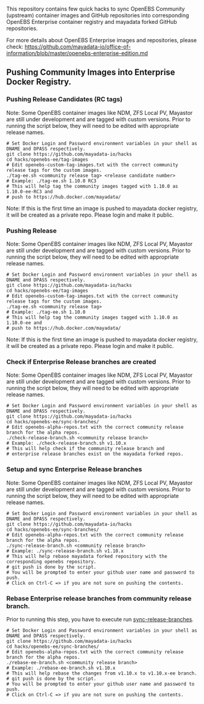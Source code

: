 This repository contains few quick hacks to sync OpenEBS Community (upstream) container images and GitHub repositories into corresponding OpenEBS Enterprise container registry and mayadata forked GitHub repositories. 

For more details about OpenEBS Enterprise images and repositories, please check: https://github.com/mayadata-io/office-of-information/blob/master/openebs-enterprise-edition.md

## Pushing Community Images into Enterprise Docker Registry. 

### Pushing Release Candidates  (RC tags)

Note: Some OpenEBS container images like NDM, ZFS Local PV, Mayastor are still under development and are tagged with custom versions. Prior to running the script below, they will need to be edited with appropriate release names. 

```
# Set Docker Login and Password environment variables in your shell as DNAME and DPASS respectively.
git clone https://github.com/mayadata-io/hacks
cd hacks/openebs-ee/tag-images
# Edit openebs-custom-tag-images.txt with the correct community release tags for the custom images. 
./tag-ee.sh <community release tag> <release candidate number>
# Example: ./tag-ee.sh 1.10.0 RC3
# This will help tag the community images tagged with 1.10.0 as 1.10.0-ee-RC3 and 
# push to https://hub.docker.com/mayadata/
```

Note: If this is the first time an image is pushed to mayadata docker registry, it will be created as a private repo. Please login and make it public. 

### Pushing Release 

Note: Some OpenEBS container images like NDM, ZFS Local PV, Mayastor are still under development and are tagged with custom versions. Prior to running the script below, they will need to be edited with appropriate release names. 

```
# Set Docker Login and Password environment variables in your shell as DNAME and DPASS respectively.
git clone https://github.com/mayadata-io/hacks
cd hacks/openebs-ee/tag-images
# Edit openebs-custom-tag-images.txt with the correct community release tags for the custom images. 
./tag-ee.sh <community release tag>
# Example: ./tag-ee.sh 1.10.0
# This will help tag the community images tagged with 1.10.0 as 1.10.0-ee and 
# push to https://hub.docker.com/mayadata/
```

Note: If this is the first time an image is pushed to mayadata docker registry, it will be created as a private repo. Please login and make it public. 

### Check if Enterprise Release branches are created

Note: Some OpenEBS container images like NDM, ZFS Local PV, Mayastor are still under development and are tagged with custom versions. Prior to running the script below, they will need to be edited with appropriate release names. 

```
# Set Docker Login and Password environment variables in your shell as DNAME and DPASS respectively.
git clone https://github.com/mayadata-io/hacks
cd hacks/openebs-ee/sync-branches/
# Edit openebs-alpha-repos.txt with the correct community release branch for the alpha repos. 
./check-release-branch.sh <community release branch>
# Example: ./check-release-branch.sh v1.10.x
# This will help check if the community release branch and 
# enterprise release branches exist on the mayadata forked repos. 
```

### Setup and sync Enterprise Release branches

Note: Some OpenEBS container images like NDM, ZFS Local PV, Mayastor are still under development and are tagged with custom versions. Prior to running the script below, they will need to be edited with appropriate release names. 

```
# Set Docker Login and Password environment variables in your shell as DNAME and DPASS respectively.
git clone https://github.com/mayadata-io/hacks
cd hacks/openebs-ee/sync-branches/
# Edit openebs-alpha-repos.txt with the correct community release branch for the alpha repos. 
./sync-release-branch.sh <community release branch>
# Example: ./sync-release-branch.sh v1.10.x
# This will help rebase mayadata forked repository with the corresponding openebs repository. 
# git push is done by the script. 
# You will be prompted to enter your github user name and password to push. 
# Click on Ctrl-C => if you are not sure on pushing the contents. 
```

### Rebase Enterprise release branches from community release branch.

Prior to running this step, you have to execute run [sync-release-branches](#setup-and-sync-enterprise-release-branches).

```
# Set Docker Login and Password environment variables in your shell as DNAME and DPASS respectively.
git clone https://github.com/mayadata-io/hacks
cd hacks/openebs-ee/sync-branches/
# Edit openebs-alpha-repos.txt with the correct community release branch for the alpha repos. 
./rebase-ee-branch.sh <community release branch>
# Example: ./rebase-ee-branch.sh v1.10.x
# This will help rebase the changes from v1.10.x to v1.10.x-ee branch. 
# git push is done by the script. 
# You will be prompted to enter your github user name and password to push. 
# Click on Ctrl-C => if you are not sure on pushing the contents. 
```

